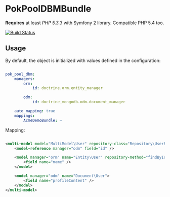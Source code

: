 PokPoolDBMBundle
===================

**Requires** at least *PHP 5.3.3* with Symfony 2 library. Compatible PHP 5.4 too.

[![Build Status](https://travis-ci.org/pokap/PokPoolDBMBundle.png?branch=master)](https://travis-ci.org/pokap/PokPoolDBMBundle)

Usage
-------------

By default, the object is initialized with values defined in the configuration:

``` yaml

pok_pool_dbm:
    managers:
        orm:
            id: doctrine.orm.entity_manager

        odm:
            id: doctrine_mongodb.odm.document_manager

    auto_mapping: true
    mappings:
        AcmeDemoBundle: ~
```

Mapping:

``` xml

<multi-model model="MultiModel\User" repository-class="Repository\UserRepository">
    <model-reference manager="odm" field="id" />

    <model manager="orm" name="Entity\User" repository-method="findByIds">
        <field name="name" />
    </model>

    <model manager="odm" name="Document\User">
        <field name="profileContent" />
    </model>
</multi-model>
```
